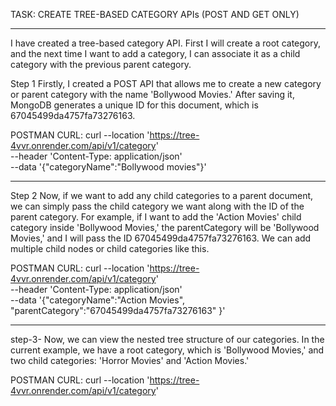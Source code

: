 
TASK: CREATE TREE-BASED CATEGORY APIs (POST AND GET ONLY)

------------------------------------------------------------------------------------------------------------------------
I have created a tree-based category API. First I will create a root category, and the next time I want to add a category, I can associate it as a child category with the previous parent category.

Step 1
Firstly, I created a POST API that allows me to create a new category or parent category with the name 'Bollywood Movies.' After saving it, MongoDB generates a unique ID for this document, which is 67045499da4757fa73276163.

POSTMAN CURL:  curl --location 'https://tree-4vvr.onrender.com/api/v1/category' \
--header 'Content-Type: application/json' \
--data '{"categoryName":"Bollywood movies"}'




-------------------------------------------------------------------------------------------------------



Step 2
Now, if we want to add any child categories to a parent document, we can simply pass the child category we want along with the ID of the parent category. For example, if I want to add the 'Action Movies' child category inside 'Bollywood Movies,' the parentCategory will be 'Bollywood Movies,' and I will pass the ID 67045499da4757fa73276163. We can add multiple child nodes or child categories like this.

POSTMAN CURL:  curl --location 'https://tree-4vvr.onrender.com/api/v1/category' \
--header 'Content-Type: application/json' \
--data '{"categoryName":"Action Movies",
"parentCategory":"67045499da4757fa73276163"
}'


--------------------------------------------------------------------------------------------------------


step-3-  Now, we can view the nested tree structure of our categories. In the current example, we have a root category, which is 'Bollywood Movies,' and two child categories: 'Horror Movies' and 'Action Movies.'

POSTMAN CURL: curl --location 'https://tree-4vvr.onrender.com/api/v1/category'